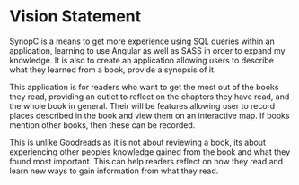 # Vision Statement
SynopC is a means to get more experience using SQL queries within an application, 
learning to use Angular as well as SASS in order to expand my knowledge. It is also 
to create an application allowing users to describe what they learned from a book, 
provide a synopsis of it.

This application is for readers who want to get the most out of the books they read, 
providing an outlet to reflect on the chapters they have read, and the whole book in 
general. Their will be features allowing user to record places described in the book
and view them on an interactive map. If books mention other books, then these can be 
recorded.

This is unlike Goodreads as it is not about reviewing a book, its about experiencing 
other peoples knowledge gained from the book and what they found most important. This 
can help readers reflect on how they read and learn new ways to gain information from 
what they read.


